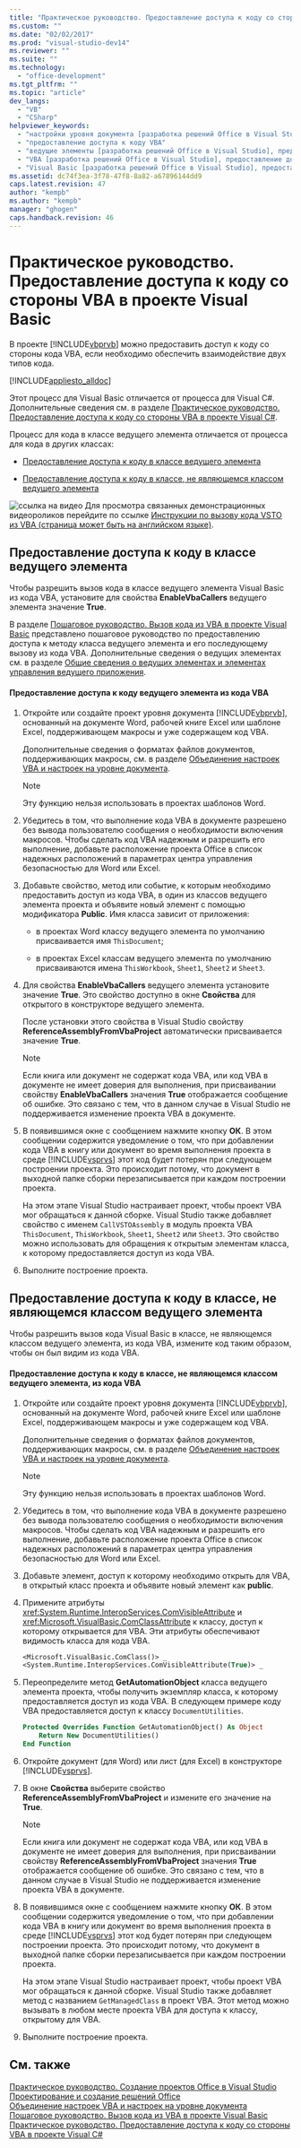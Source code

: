 ```yaml
---
title: "Практическое руководство. Предоставление доступа к коду со стороны VBA в проекте Visual Basic"
ms.custom: ""
ms.date: "02/02/2017"
ms.prod: "visual-studio-dev14"
ms.reviewer: ""
ms.suite: ""
ms.technology: 
  - "office-development"
ms.tgt_pltfrm: ""
ms.topic: "article"
dev_langs: 
  - "VB"
  - "CSharp"
helpviewer_keywords: 
  - "настройки уровня документа [разработка решений Office в Visual Studio], предоставление доступа к коду"
  - "предоставление доступа к коду VBA"
  - "ведущие элементы [разработка решений Office в Visual Studio], предоставление доступа к коду VBA"
  - "VBA [разработка решений Office в Visual Studio], предоставление доступа к коду (настройки уровня документа)"
  - "Visual Basic [разработка решений Office в Visual Studio], предоставление доступа к коду VBA"
ms.assetid: dc74f3ea-3f78-47f8-8a82-a67896144dd9
caps.latest.revision: 47
author: "kempb"
ms.author: "kempb"
manager: "ghogen"
caps.handback.revision: 46
---
```

# Практическое руководство. Предоставление доступа к коду со стороны VBA в проекте Visual Basic
  В проекте [!INCLUDE[vbprvb](../sharepoint/includes/vbprvb-md.md)] можно предоставить доступ к коду со стороны кода VBA, если необходимо обеспечить взаимодействие двух типов кода.  
  
 [!INCLUDE[appliesto_alldoc](../vsto/includes/appliesto-alldoc-md.md)]  
  
 Этот процесс для Visual Basic отличается от процесса для Visual C\#.  Дополнительные сведения см. в разделе [Практическое руководство. Предоставление доступа к коду со стороны VBA в проекте Visual C&#35;](../vsto/how-to-expose-code-to-vba-in-a-visual-csharp-project.md).  
  
 Процесс для кода в классе ведущего элемента отличается от процесса для кода в других классах:  
  
-   [Предоставление доступа к коду в классе ведущего элемента](#HostItemCode)  
  
-   [Предоставление доступа к коду в классе, не являющемся классом ведущего элемента](#NonHostItem)  
  
 ![ссылка на видео](~/docs/data-tools/media/playvideo.gif "ссылка на видео") Для просмотра связанных демонстрационных видеороликов перейдите по ссылке [Инструкции по вызову кода VSTO из VBA \(страница может быть на английском языке\)](http://go.microsoft.com/fwlink/?LinkId=136757).  
  
##  <a name="HostItemCode"></a> Предоставление доступа к коду в классе ведущего элемента  
 Чтобы разрешить вызов кода в классе ведущего элемента Visual Basic из кода VBA, установите для свойства **EnableVbaCallers** ведущего элемента значение **True**.  
  
 В разделе [Пошаговое руководство. Вызов кода из VBA в проекте Visual Basic](../vsto/walkthrough-calling-code-from-vba-in-a-visual-basic-project.md) представлено пошаговое руководство по предоставлению доступа к методу класса ведущего элемента и его последующему вызову из кода VBA.  Дополнительные сведения о ведущих элементах см. в разделе [Общие сведения о ведущих элементах и элементах управления ведущего приложения](../vsto/host-items-and-host-controls-overview.md).  
  
#### Предоставление доступа к коду ведущего элемента из кода VBA  
  
1.  Откройте или создайте проект уровня документа [!INCLUDE[vbprvb](../sharepoint/includes/vbprvb-md.md)], основанный на документе Word, рабочей книге Excel или шаблоне Excel, поддерживающем макросы и уже содержащем код VBA.  
  
     Дополнительные сведения о форматах файлов документов, поддерживающих макросы, см. в разделе [Объединение настроек VBA и настроек на уровне документа](../vsto/combining-vba-and-document-level-customizations.md).  
  
    > [!NOTE]  
    >  Эту функцию нельзя использовать в проектах шаблонов Word.  
  
2.  Убедитесь в том, что выполнение кода VBA в документе разрешено без вывода пользователю сообщения о необходимости включения макросов.  Чтобы сделать код VBA надежным и разрешить его выполнение, добавьте расположение проекта Office в список надежных расположений в параметрах центра управления безопасностью для Word или Excel.  
  
3.  Добавьте свойство, метод или событие, к которым необходимо предоставить доступ из кода VBA, в один из классов ведущего элемента проекта и объявите новый элемент с помощью модификатора **Public**.  Имя класса зависит от приложения:  
  
    -   в проектах Word классу ведущего элемента по умолчанию присваивается имя `ThisDocument`;  
  
    -   в проектах Excel классам ведущего элемента по умолчанию присваиваются имена `ThisWorkbook`, `Sheet1`, `Sheet2` и `Sheet3`.  
  
4.  Для свойства **EnableVbaCallers** ведущего элемента установите значение **True**.  Это свойство доступно в окне **Свойства** для открытого в конструкторе ведущего элемента.  
  
     После установки этого свойства в Visual Studio свойству **ReferenceAssemblyFromVbaProject** автоматически присваивается значение **True**.  
  
    > [!NOTE]  
    >  Если книга или документ не содержат кода VBA, или код VBA в документе не имеет доверия для выполнения, при присваивании свойству **EnableVbaCallers** значения **True** отображается сообщение об ошибке.  Это связано с тем, что в данном случае в Visual Studio не поддерживается изменение проекта VBA в документе.  
  
5.  В появившимся окне с сообщением нажмите кнопку **ОК**.  В этом сообщении содержится уведомление о том, что при добавлении кода VBA в книгу или документ во время выполнения проекта в среде [!INCLUDE[vsprvs](../sharepoint/includes/vsprvs-md.md)] этот код будет потерян при следующем построении проекта.  Это происходит потому, что документ в выходной папке сборки перезаписывается при каждом построении проекта.  
  
     На этом этапе Visual Studio настраивает проект, чтобы проект VBA мог обращаться к данной сборке.  Visual Studio также добавляет свойство с именем `CallVSTOAssembly` в модуль проекта VBA `ThisDocument`, `ThisWorkbook`, `Sheet1`, `Sheet2` или `Sheet3`.  Это свойство можно использовать для обращения к открытым элементам класса, к которому предоставляется доступ из кода VBA.  
  
6.  Выполните построение проекта.  
  
##  <a name="NonHostItem"></a> Предоставление доступа к коду в классе, не являющемся классом ведущего элемента  
 Чтобы разрешить вызов кода Visual Basic в классе, не являющемся классом ведущего элемента, из кода VBA, измените код таким образом, чтобы он был видим из кода VBA.  
  
#### Предоставление доступа к коду в классе, не являющемся классом ведущего элемента, из кода VBA  
  
1.  Откройте или создайте проект уровня документа [!INCLUDE[vbprvb](../sharepoint/includes/vbprvb-md.md)], основанный на документе Word, рабочей книге Excel или шаблоне Excel, поддерживающем макросы и уже содержащем код VBA.  
  
     Дополнительные сведения о форматах файлов документов, поддерживающих макросы, см. в разделе [Объединение настроек VBA и настроек на уровне документа](../vsto/combining-vba-and-document-level-customizations.md).  
  
    > [!NOTE]  
    >  Эту функцию нельзя использовать в проектах шаблонов Word.  
  
2.  Убедитесь в том, что выполнение кода VBA в документе разрешено без вывода пользователю сообщения о необходимости включения макросов.  Чтобы сделать код VBA надежным и разрешить его выполнение, добавьте расположение проекта Office в список надежных расположений в параметрах центра управления безопасностью для Word или Excel.  
  
3.  Добавьте элемент, доступ к которому необходимо открыть для VBA, в открытый класс проекта и объявите новый элемент как **public**.  
  
4.  Примените атрибуты <xref:System.Runtime.InteropServices.ComVisibleAttribute> и <xref:Microsoft.VisualBasic.ComClassAttribute> к классу, доступ к которому открывается для VBA.  Эти атрибуты обеспечивают видимость класса для кода VBA.  
  
    ```vb  
    <Microsoft.VisualBasic.ComClass()> _  
    <System.Runtime.InteropServices.ComVisibleAttribute(True)> _  
    ```  
  
5.  Переопределите метод **GetAutomationObject** класса ведущего элемента проекта, чтобы получить экземпляр класса, к которому предоставляется доступ из кода VBA.  В следующем примере коду VBA предоставляется доступ к классу `DocumentUtilities`.  
  
    ```vb  
    Protected Overrides Function GetAutomationObject() As Object  
        Return New DocumentUtilities()  
    End Function  
    ```  
  
6.  Откройте документ \(для Word\) или лист \(для Excel\) в конструкторе [!INCLUDE[vsprvs](../sharepoint/includes/vsprvs-md.md)].  
  
7.  В окне **Свойства** выберите свойство **ReferenceAssemblyFromVbaProject** и измените его значение на **True**.  
  
    > [!NOTE]  
    >  Если книга или документ не содержат кода VBA, или код VBA в документе не имеет доверия для выполнения, при присваивании свойству **ReferenceAssemblyFromVbaProject** значения **True** отображается сообщение об ошибке.  Это связано с тем, что в данном случае в Visual Studio не поддерживается изменение проекта VBA в документе.  
  
8.  В появившимся окне с сообщением нажмите кнопку **ОК**.  В этом сообщении содержится уведомление о том, что при добавлении кода VBA в книгу или документ во время выполнения проекта в среде [!INCLUDE[vsprvs](../sharepoint/includes/vsprvs-md.md)] этот код будет потерян при следующем построении проекта.  Это происходит потому, что документ в выходной папке сборки перезаписывается при каждом построении проекта.  
  
     На этом этапе Visual Studio настраивает проект, чтобы проект VBA мог обращаться к данной сборке.  Visual Studio также добавляет метод с названием `GetManagedClass` в проект VBA.  Этот метод можно вызывать в любом месте проекта VBA для доступа к классу, открытому для VBA.  
  
9. Выполните построение проекта.  
  
## См. также  
 [Практическое руководство. Создание проектов Office в Visual Studio](../vsto/how-to-create-office-projects-in-visual-studio.md)   
 [Проектирование и создание решений Office](../vsto/designing-and-creating-office-solutions.md)   
 [Объединение настроек VBA и настроек на уровне документа](../vsto/combining-vba-and-document-level-customizations.md)   
 [Пошаговое руководство. Вызов кода из VBA в проекте Visual Basic](../vsto/walkthrough-calling-code-from-vba-in-a-visual-basic-project.md)   
 [Практическое руководство. Предоставление доступа к коду со стороны VBA в проекте Visual C&#35;](../vsto/how-to-expose-code-to-vba-in-a-visual-csharp-project.md)  
  
  